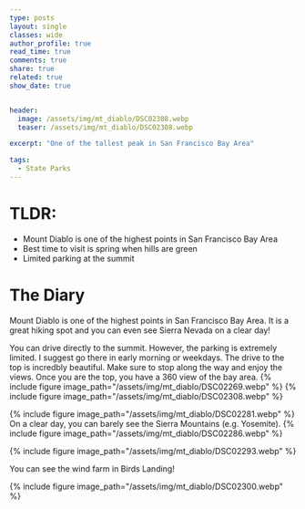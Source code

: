 ```yaml
---
type: posts
layout: single
classes: wide
author_profile: true
read_time: true
comments: true
share: true
related: true
show_date: true


header:
  image: /assets/img/mt_diablo/DSC02308.webp
  teaser: /assets/img/mt_diablo/DSC02308.webp

excerpt: "One of the tallest peak in San Francisco Bay Area"

tags:
  - State Parks
---
```

# TLDR:
* Mount Diablo is one of the highest points in San Francisco Bay Area
* Best time to visit is spring when hills are green
* Limited parking at the summit

# The Diary
Mount Diablo is one of the highest points in San Francisco Bay Area. It is a great hiking spot and you can even see Sierra Nevada on a clear day!

You can drive directly to the summit. However, the parking is extremely limited. I suggest go there in early morning or weekdays. The drive to the top is incredbly beautiful. Make sure to stop along the way and enjoy the views. Once you are the top, you have a 360 view of the bay area.
{% include figure image_path="/assets/img/mt_diablo/DSC02269.webp" %}
{% include figure image_path="/assets/img/mt_diablo/DSC02308.webp" %}

{% include figure image_path="/assets/img/mt_diablo/DSC02281.webp" %}
On a clear day, you can barely see the Sierra Mountains (e.g. Yosemite).
{% include figure image_path="/assets/img/mt_diablo/DSC02286.webp" %}

{% include figure image_path="/assets/img/mt_diablo/DSC02293.webp" %}

You can see the wind farm in Birds Landing!

{% include figure image_path="/assets/img/mt_diablo/DSC02300.webp" %}
